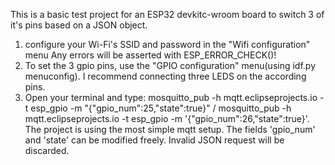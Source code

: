 This is a basic test project for an ESP32 devkitc-wroom board to switch 3 of it's pins based on a JSON object.

1. configure your Wi-Fi's SSID and password in the "Wifi configuration" menu  Any errors will be asserted with ESP_ERROR_CHECK()!
2. To set the 3 gpio pins, use the "GPIO configuration" menu(using idf.py menuconfig). I recommend connecting three LEDS on the according pins.
3. Open your terminal and type: mosquitto_pub -h mqtt.eclipseprojects.io -t esp_gpio -m "{\"gpio_num\":25,\"state\":true}" / mosquitto_pub -h mqtt.eclipseprojects.io -t esp_gpio -m '{"gpio_num":26,"state":true}'. The project is using the
most simple mqtt setup. The fields 'gpio_num' and 'state' can be modified freely. Invalid JSON request will be discarded.
